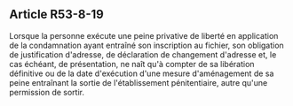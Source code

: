 Article R53-8-19
----
Lorsque la personne exécute une peine privative de liberté en application de la
condamnation ayant entraîné son inscription au fichier, son obligation de
justification d'adresse, de déclaration de changement d'adresse et, le cas
échéant, de présentation, ne naît qu'à compter de sa libération définitive ou de
la date d'exécution d'une mesure d'aménagement de sa peine entraînant la sortie
de l'établissement pénitentiaire, autre qu'une permission de sortir.
